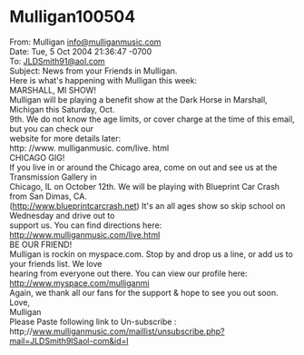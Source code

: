 # Mulligan100504

From: Mulligan <info@mulliganmusic.com>  
Date: Tue, 5 Oct 2004 21:36:47 -0700  
To: JLDSmith91@aol.com  
Subject: News from your Friends in Mulligan.  
Here is what's happening with Mulligan this week:  
MARSHALL, MI SHOW!  
Mulligan will be playing a benefit show at the Dark Horse in Marshall, Michigan this Saturday, Oct.  
9th. We do not know the age limits, or cover charge at the time of this email, but you can check our  
website for more details later:  
http: //www. mulliganmusic. com/live. html  
CHICAGO GIG!  
If you live in or around the Chicago area, come on out and see us at the Transmission Gallery in  
Chicago, IL on October 12th. We will be playing with Blueprint Car Crash from San Dimas, CA.  
(http://www.blueprintcarcrash.net) It's an all ages show so skip school on Wednesday and drive out to  
support us. You can find directions here:  
http://www.mulliganmusic.com/live.html  
BE OUR FRIEND!  
Mulligan is rockin on myspace.com. Stop by and drop us a line, or add us to your friends list. We love  
hearing from everyone out there. You can view our profile here:  
http://www.myspace.com/mulliganmi  
Again, we thank all our fans for the support & hope to see you out soon.  
Love,  
Mulligan  
Please Paste following link to Un-subscribe :  
http;//www.mulliganmusic.com/maillist/unsubscribe.php?mail=JLDSmith9ISaol-com&id=l
